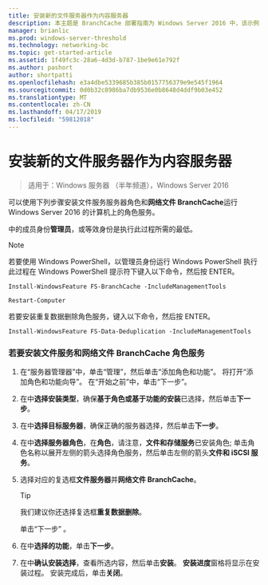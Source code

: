 ```yaml
---
title: 安装新的文件服务器作为内容服务器
description: 本主题是 BranchCache 部署指南为 Windows Server 2016 中，该示例演示了如何部署 BranchCache 在分布式和托管缓存模式下以优化分支机构中的 WAN 带宽使用情况的一部分
manager: brianlic
ms.prod: windows-server-threshold
ms.technology: networking-bc
ms.topic: get-started-article
ms.assetid: 1f49fc3c-28a6-4d3d-b787-1be9e61e792f
ms.author: pashort
author: shortpatti
ms.openlocfilehash: e3a4dbe5339685b385b0157756379e9e545f1964
ms.sourcegitcommit: 0d0b32c8986ba7db9536e0b8648d4ddf9b03e452
ms.translationtype: MT
ms.contentlocale: zh-CN
ms.lasthandoff: 04/17/2019
ms.locfileid: "59812018"
---
```

# <a name="install-a-new-file-server-as-a-content-server"></a>安装新的文件服务器作为内容服务器

>适用于：Windows 服务器 （半年频道），Windows Server 2016

可以使用下列步骤安装文件服务服务器角色和**网络文件 BranchCache**运行 Windows Server 2016 的计算机上的角色服务。  
  
中的成员身份**管理员**，或等效身份是执行此过程所需的最低。  
  
> [!NOTE]  
> 若要使用 Windows PowerShell，以管理员身份运行 Windows PowerShell 执行此过程在 Windows PowerShell 提示符下键入以下命令，然后按 ENTER。  
>   
> `Install-WindowsFeature FS-BranchCache -IncludeManagementTools`  
>   
> `Restart-Computer`  
>   
> 若要安装重复数据删除角色服务，键入以下命令，然后按 ENTER。  
>   
> `Install-WindowsFeature FS-Data-Deduplication -IncludeManagementTools`  
  
### <a name="to-install-file-services-and-the-branchcache-for-network-files-role-service"></a>若要安装文件服务和网络文件 BranchCache 角色服务  
  
1.  在“服务器管理器”中，单击“管理”，然后单击“添加角色和功能”。 将打开“添加角色和功能向导”。 在“开始之前”中，单击“下一步”。  
  
2.  在中**选择安装类型**，确保**基于角色或基于功能的安装**已选择，然后单击**下一步**。  
  
3.  在中**选择目标服务器**，确保正确的服务器选择，然后单击**下一步**。  
  
4.  在中**选择服务器角色**，在**角色**，请注意，**文件和存储服务**已安装角色; 单击角色名称以展开左侧的箭头选择角色服务，然后单击左侧的箭头**文件和 iSCSI 服务**。  
  
5.  选择对应的复选框**文件服务器**并**网络文件 BranchCache**。  
  
    > [!TIP]  
    > 我们建议你还选择复选框**重复数据删除**。
  
    单击“下一步” 。  
  
6.  在中**选择的功能**，单击**下一步**。  
  
7.  在中**确认安装选择**，查看所选内容，然后单击**安装**。 **安装进度**窗格将显示在安装过程。 安装完成后，单击**关闭**。
